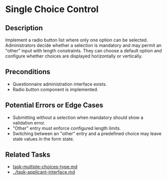 # Single Choice Control

## Description
Implement a radio button list where only one option can be selected. Administrators decide whether a selection is mandatory and may permit an "other" input with length constraints. They can choose a default option and configure whether choices are displayed horizontally or vertically.

## Preconditions
- Questionnaire administration interface exists.
- Radio button component is implemented.

## Potential Errors or Edge Cases
- Submitting without a selection when mandatory should show a validation error.
- "Other" entry must enforce configured length limits.
- Switching between an "other" entry and a predefined choice may leave stale values in the form state.

## Related Tasks
- [task-multiple-choices-type.md](task-multiple-choices-type.md)
- [../task-applicant-interface.md](../task-applicant-interface.md)
